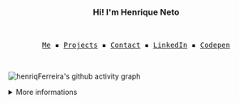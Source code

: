 <h3 align="center">Hi! I'm Henrique Neto</h3>
</br>
<p align="center">
  <samp>
    <a href="https://henriqferreira.github.io">Me</a> ▪️
    <a href="https://henriqferreira.github.io">Projects</a> ▪️
    <a href="https://henriqferreira.github.io">Contact</a> ▪️
    <a href="https://www.linkedin.com/in/henriquepfneto/">LinkedIn</a> ▪️
    <a href="https://codepen.io/HenriqueNettoo">Codepen</a>
  </samp>
</p>
</br>

![henriqFerreira's github activity graph](https://activity-graph.herokuapp.com/graph?username=henriqferreira&theme=react-dark)

<details>
  <summary>More informations </summary>
  </br>
  
  <p align="center">
    <a>
      <img align="center" src="http://github-readme-streak-stats.herokuapp.com?user=henriqFerreira&theme=github-dark&hide_border=true&date_format=M%20j%5B%2C%20Y%5D&stroke=5ED7F2&dates=5ED7F2&ring=5ED7F2&fire=DDDDDD" width="80%"/>
    </a>
    <a>
      <img align="center" src="https://github-readme-stats.vercel.app/api/top-langs/?username=henriqferreira&layout=compact&theme=github_dark&langs_count=10&hide_border=true&hide_title=true" width="70%"/>
    </a>
  </p>
</details>
